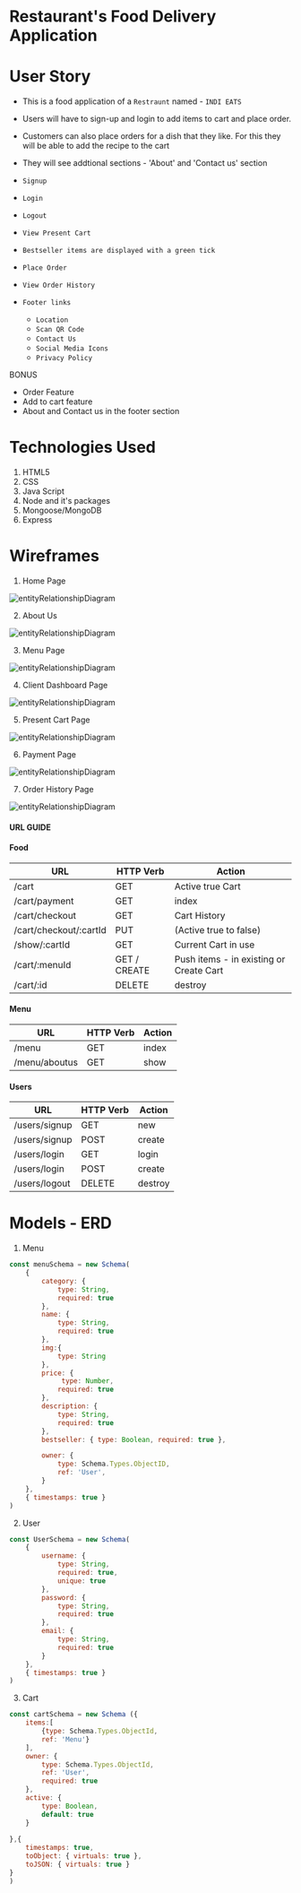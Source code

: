 # Restaurant's Food Delivery Application

# User Story
- This is a food application of a `Restraunt` named - `INDI EATS`
- Users will have to sign-up and login to add items to cart and place order.
- Customers can also place orders for a dish that they like. For this they will be able to add the recipe to the cart
- They will see addtional sections - 'About' and 'Contact us' section

- `Signup`
- `Login`
- `Logout`

- `View Present Cart`
- `Bestseller items are displayed with a green tick`

- `Place Order`
- `View Order History`

- `Footer links`
    - `Location`
    - `Scan QR Code`
    - `Contact Us`
    - `Social Media Icons`
    - `Privacy Policy`


BONUS
- Order Feature
- Add to cart feature
- About and Contact us in the footer section

# Technologies Used

1. HTML5
2. CSS
3. Java Script
4. Node and it's packages
5. Mongoose/MongoDB
6. Express

# Wireframes

1. Home Page

![entityRelationshipDiagram](images/homeScreen.png)

2. About Us

![entityRelationshipDiagram](images/aboutUs.png)

3. Menu Page

![entityRelationshipDiagram](images/menuScreen.png)

4. Client Dashboard Page

![entityRelationshipDiagram](images/clientDashboard.png)

5. Present Cart Page

![entityRelationshipDiagram](images/cartScreen.png)

6. Payment Page

![entityRelationshipDiagram](images/paymentScreen.png)

7. Order History Page

![entityRelationshipDiagram](images/orderHistory.png)



#### URL GUIDE

#### Food

| **URL**                | **HTTP Verb**|**Action**                              |
|------------------------|--------------|----------------------------------------|
| /cart                  | GET          | Active true Cart  
| /cart/payment          | GET          | index      
| /cart/checkout         | GET          | Cart History  
| /cart/checkout/:cartId | PUT          | (Active true to false)
| /show/:cartId          | GET          | Current Cart in use    
| /cart/:menuId          | GET / CREATE | Push items - in existing or Create Cart  
| /cart/:id      | DELETE       | destroy  

#### Menu

| **URL**            | **HTTP Verb**|**Action**|
|--------------------|--------------|----------|
| /menu              | GET          | index    |
| /menu/aboutus      | GET          | show     |


#### Users

| **URL**          | **HTTP Verb**|**Action**|
|------------------|--------------|----------|
| /users/signup    | GET         | new  
| /users/signup    | POST         | create  
| /users/login     | GET         | login       
| /users/login     | POST         | create       
| /users/logout    | DELETE       | destroy   


# Models - ERD

1. Menu 

```.js
const menuSchema = new Schema(
	{
		category: { 
			type: String, 
			required: true 
		},
		name: { 
			type: String, 
			required: true 
		},
		img:{
        	type: String
    	},
        price: {
			 type: Number,
			required: true 
		},
		description: { 
			type: String, 
			required: true 
		},
		bestseller: { type: Boolean, required: true },

		owner: {
			type: Schema.Types.ObjectID,
			ref: 'User',
		}
	},
	{ timestamps: true }
)

```

2. User

```.js
const UserSchema = new Schema(
	{
		username: { 
			type: String, 
			required: true, 
			unique: true 
		},
		password: { 
			type: String, 
			required: true 
		},
		email: {
			type: String, 
			required: true 
		}
	},
	{ timestamps: true }
)

```

3. Cart 

```.js
const cartSchema = new Schema ({
    items:[
        {type: Schema.Types.ObjectId,
        ref: 'Menu'} 
    ],
    owner: {
        type: Schema.Types.ObjectId,
        ref: 'User',
        required: true
    },
    active: {
        type: Boolean,
        default: true
    }
    
},{
    timestamps: true,
    toObject: { virtuals: true },
    toJSON: { virtuals: true }
}
)

```